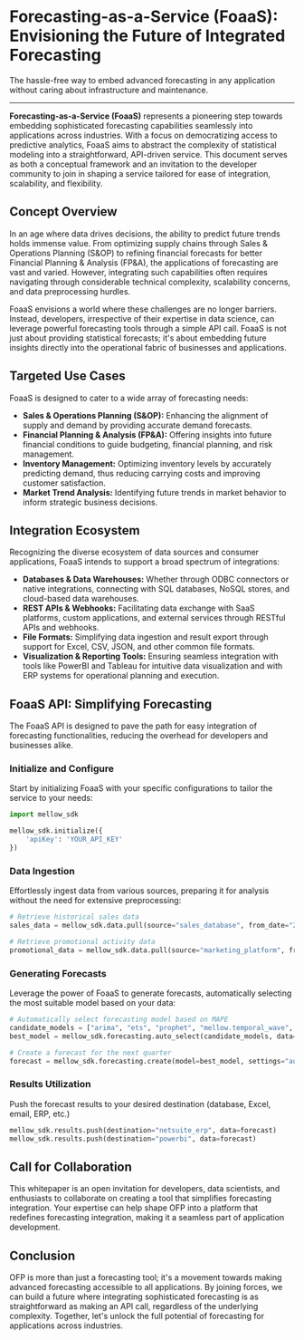 # Forecasting-as-a-Service (FoaaS): Envisioning the Future of Integrated Forecasting

The hassle-free way to embed advanced forecasting in any application without caring about infrastructure and maintenance.


---


**Forecasting-as-a-Service (FoaaS)** represents a pioneering step towards embedding sophisticated forecasting capabilities seamlessly into applications across industries. With a focus on democratizing access to predictive analytics, FoaaS aims to abstract the complexity of statistical modeling into a straightforward, API-driven service. This document serves as both a conceptual framework and an invitation to the developer community to join in shaping a service tailored for ease of integration, scalability, and flexibility.

## Concept Overview

In an age where data drives decisions, the ability to predict future trends holds immense value. From optimizing supply chains through Sales & Operations Planning (S&OP) to refining financial forecasts for better Financial Planning & Analysis (FP&A), the applications of forecasting are vast and varied. However, integrating such capabilities often requires navigating through considerable technical complexity, scalability concerns, and data preprocessing hurdles.

FoaaS envisions a world where these challenges are no longer barriers. Instead, developers, irrespective of their expertise in data science, can leverage powerful forecasting tools through a simple API call. FoaaS is not just about providing statistical forecasts; it's about embedding future insights directly into the operational fabric of businesses and applications.

## Targeted Use Cases

FoaaS is designed to cater to a wide array of forecasting needs:

-   **Sales & Operations Planning (S&OP):** Enhancing the alignment of supply and demand by providing accurate demand forecasts.
-   **Financial Planning & Analysis (FP&A):** Offering insights into future financial conditions to guide budgeting, financial planning, and risk management.
-   **Inventory Management:** Optimizing inventory levels by accurately predicting demand, thus reducing carrying costs and improving customer satisfaction.
-   **Market Trend Analysis:** Identifying future trends in market behavior to inform strategic business decisions.

## Integration Ecosystem

Recognizing the diverse ecosystem of data sources and consumer applications, FoaaS intends to support a broad spectrum of integrations:

-   **Databases & Data Warehouses:** Whether through ODBC connectors or native integrations, connecting with SQL databases, NoSQL stores, and cloud-based data warehouses.
-   **REST APIs & Webhooks:** Facilitating data exchange with SaaS platforms, custom applications, and external services through RESTful APIs and webhooks.
-   **File Formats:** Simplifying data ingestion and result export through support for Excel, CSV, JSON, and other common file formats.
-   **Visualization & Reporting Tools:** Ensuring seamless integration with tools like PowerBI and Tableau for intuitive data visualization and with ERP systems for operational planning and execution.

## FoaaS API: Simplifying Forecasting

The FoaaS API is designed to pave the path for easy integration of forecasting functionalities, reducing the overhead for developers and businesses alike.

### Initialize and Configure

Start by initializing FoaaS with your specific configurations to tailor the service to your needs:
```python
import mellow_sdk

mellow_sdk.initialize({
    'apiKey': 'YOUR_API_KEY'
})
```

### Data Ingestion

Effortlessly ingest data from various sources, preparing it for analysis without the need for extensive preprocessing:
```python
# Retrieve historical sales data
sales_data = mellow_sdk.data.pull(source="sales_database", from_date="2023-01-01", to_date="2024-01-01")

# Retrieve promotional activity data
promotional_data = mellow_sdk.data.pull(source="marketing_platform", from_date="2023-01-01", to_date="2024-01-01")
```

### Generating Forecasts

Leverage the power of FoaaS to generate forecasts, automatically selecting the most suitable model based on your data:
```python
# Automatically select forecasting model based on MAPE
candidate_models = ["arima", "ets", "prophet", "mellow.temporal_wave", "community.josh529.cyclical"] 
best_model = mellow_sdk.forecasting.auto_select(candidate_models, data=sales_data, promotions=promotional_data, metric="MAPE", context="sales") 

# Create a forecast for the next quarter
forecast = mellow_sdk.forecasting.create(model=best_model, settings="auto", data=sales_data, promotions=promotional_data, horizon="3M")
```

### Results Utilization

Push the forecast results to your desired destination (database, Excel, email, ERP, etc.)
```python
mellow_sdk.results.push(destination="netsuite_erp", data=forecast)
mellow_sdk.results.push(destination="powerbi", data=forecast)
```

## Call for Collaboration

This whitepaper is an open invitation for developers, data scientists, and enthusiasts to collaborate on creating a tool that simplifies forecasting integration. Your expertise can help shape OFP into a platform that redefines forecasting integration, making it a seamless part of application development.

## Conclusion

OFP is more than just a forecasting tool; it's a movement towards making advanced forecasting accessible to all applications. By joining forces, we can build a future where integrating sophisticated forecasting is as straightforward as making an API call, regardless of the underlying complexity. Together, let's unlock the full potential of forecasting for applications across industries.
